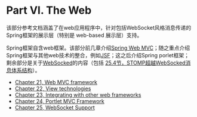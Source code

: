 Part VI. The Web
==========================

该部分参考文档涵盖了在web应用程序中，针对包括WebSocket风格消息传递的Spring框架的展示层（特别是 web-based 展示层）支持。

Spring框架自含web框架。该部分前几章介绍[Spring Web MVC]()；随之重点介绍Spring框架与其他web技术的整合，例如[JSF]()；这之后介绍Spring porlet框架；剩余部分是关于[WebSocked]()的内容（包括 [25.4节，STOMP超越WebSocked消息体系结构]()）。

 * [Chapter 21, Web MVC framework]()
 * [Chapter 22, View technologies]()
 * [Chapter 23, Integrating with other web frameworks]()
 * [Chapter 24, Portlet MVC Framework]()
 * [Chapter 25, WebSocket Support]()

